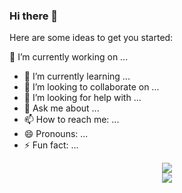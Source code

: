 ### Hi there 👋


Here are some ideas to get you started:

🔭 I’m currently working on ...
- 🌱 I’m currently learning ...
- 👯 I’m looking to collaborate on ...
- 🤔 I’m looking for help with ...
- 💬 Ask me about ...
- 📫 How to reach me: ...
- 😄 Pronouns: ...
- ⚡ Fun fact: ...

<div align="center"><img src="https://cdn.jsdelivr.net/gh/coolerhack/coolerhack/assets/github-contribution-grid-snake.svg" /></div>

<div align="center"> <img src="https://profile-counter.glitch.me/coolerhack/count.svg" /> </div>

